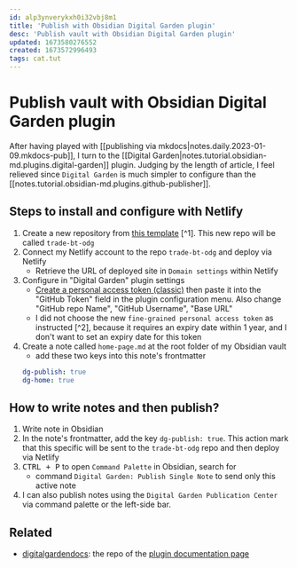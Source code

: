 ```yaml
---
id: alp3ynverykxh0i32vbj8m1
title: 'Publish with Obsidian Digital Garden plugin'
desc: 'Publish vault with Obsidian Digital Garden plugin'
updated: 1673580276552
created: 1673572996493
tags: cat.tut
---
```

# Publish vault with Obsidian Digital Garden plugin

After having played with [[publishing via mkdocs|notes.daily.2023-01-09.mkdocs-pub]], I turn to the [[Digital Garden|notes.tutorial.obsidian-md.plugins.digital-garden]] plugin. Judging by the length of article, I feel relieved since `Digital Garden` is much simpler to configure than the [[notes.tutorial.obsidian-md.plugins.github-publisher]].

## Steps to install and configure with Netlify

1. Create a new repository from [this template](https://github.com/oleeskild/digitalgarden) [^1]. This new repo will be called `trade-bt-odg`
2. Connect my Netlify account to the repo `trade-bt-odg` and deploy via Netlify
    - Retrieve the URL of deployed site in `Domain settings` within Netlify
3. Configure in "Digital Garden" plugin settings
    - [Create a personal access token (classic)](https://docs.github.com/en/authentication/keeping-your-account-and-data-secure/creating-a-personal-access-token) then paste it into the "GitHub Token" field in the plugin configuration menu. Also change "GitHub repo Name", "GitHub Username", "Base URL"
    - I did not choose the new `fine-grained personal access token` as instructed [^2], because it requires an expiry date within 1 year, and I don't want to set an expiry date for this token
4. Create a note called `home-page.md` at the root folder of my Obsidian vault
    - add these two keys into this note's frontmatter
    ```yaml
    dg-publish: true
    dg-home: true
    ```

## How to write notes and then publish?

1. Write note in Obsidian
2. In the note's frontmatter, add the key `dg-publish: true`. This action mark that this specific will be sent to the `trade-bt-odg` repo and then deploy via Netlify
3. <kbd>CTRL + P</kbd> to open `Command Palette` in Obsidian, search for 
    - command `Digital Garden: Publish Single Note` to send only this active note
4. I can also publish notes using the `Digital Garden Publication Center` via command palette or the left-side bar.

## Related

- [digitalgardendocs](https://github.com/oleeskild/digitalgardendocs): the repo of the [plugin documentation page](https://dg-docs.ole.dev)